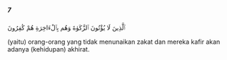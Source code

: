 ##### 7

<span class="ayah">ٱلَّذِينَ لَا يُؤْتُونَ ٱلزَّكَوٰةَ وَهُم بِٱلْءَاخِرَةِ هُمْ كَٰفِرُونَ</span>

<span class="ayah_translation">(yaitu) orang-orang yang tidak menunaikan zakat dan mereka kafir akan adanya (kehidupan) akhirat.</span>
